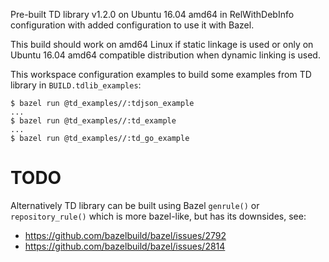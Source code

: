 Pre-built TD library v1.2.0 on Ubuntu 16.04 amd64 in RelWithDebInfo
configuration with added configuration to use it with Bazel.

This build should work on amd64 Linux if static linkage is used or
only on Ubuntu 16.04 amd64 compatible distribution when dynamic linking
is used.

This workspace configuration examples to build some examples from TD
library in `BUILD.tdlib_examples`:

```shell
$ bazel run @td_examples//:tdjson_example
...
$ bazel run @td_examples//:td_example
...
$ bazel run @td_examples//:td_go_example
```

# TODO

Alternatively TD library can be built using Bazel `genrule()` or
`repository_rule()` which is more bazel-like, but has its downsides,
see:

* https://github.com/bazelbuild/bazel/issues/2792
* https://github.com/bazelbuild/bazel/issues/2814
